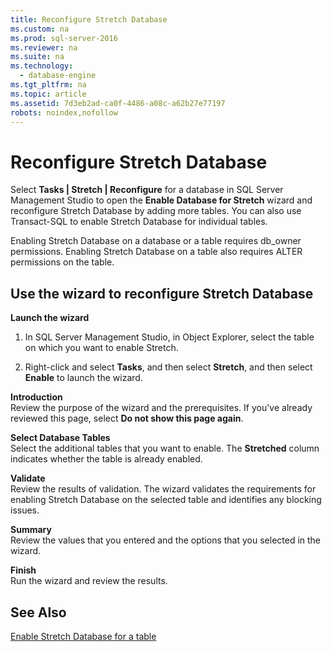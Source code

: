 ```yaml
---
title: Reconfigure Stretch Database
ms.custom: na
ms.prod: sql-server-2016
ms.reviewer: na
ms.suite: na
ms.technology: 
  - database-engine
ms.tgt_pltfrm: na
ms.topic: article
ms.assetid: 7d3eb2ad-ca0f-4486-a08c-a62b27e77197
robots: noindex,nofollow
---
```

# Reconfigure Stretch Database
  Select **Tasks | Stretch | Reconfigure** for a database in SQL Server Management Studio to open the **Enable Database for Stretch** wizard and reconfigure Stretch Database by adding more tables. You can also use Transact\-SQL to enable Stretch Database for individual tables.  
  
 Enabling Stretch Database on a database or a table requires db\_owner permissions. Enabling Stretch Database on  a table also requires ALTER permissions on the table.  
  
##  <a name="EnableWizardTable"></a> Use the wizard to reconfigure Stretch Database  
 **Launch the wizard**  
 1.  In SQL Server Management Studio, in Object Explorer, select the table on which you want to enable Stretch.  
  
2.  Right\-click and select **Tasks**, and then select **Stretch**, and then select **Enable** to launch the wizard.  
  
 **Introduction**  
 Review the purpose of the wizard and the prerequisites. If you've already reviewed this page, select **Do not show this page again**.  
  
 **Select Database Tables**  
 Select the additional tables that you want to enable. The **Stretched** column indicates whether the table is already enabled.  
  
 **Validate**  
 Review the results of validation. The wizard validates the requirements for enabling Stretch Database on the selected table and identifies any blocking issues.  
  
 **Summary**  
 Review the values that you entered and the options that you selected in the wizard.  
  
 **Finish**  
 Run the wizard and review the results.  
  
## See Also  
 [Enable Stretch Database for a table](../../Topics\TopicNameContainA/Enable-Stretch-Database-for-a-table.md)  
  
  